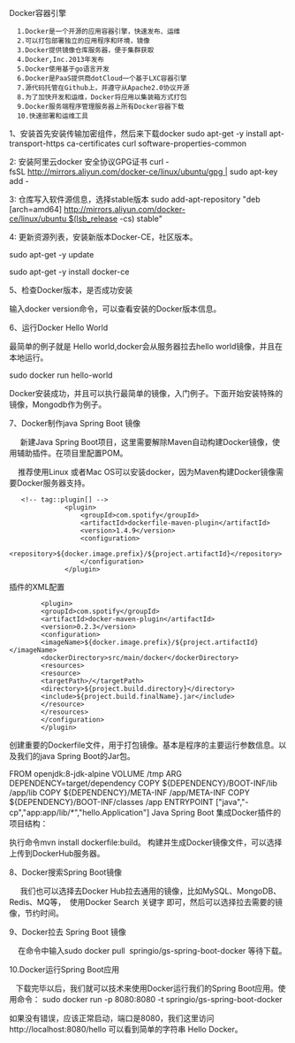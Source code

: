 Docker容器引擎

      1.Docker是一个开源的应用容器引擎，快速发布、运维
      2.可以打包部署独立的应用程序和环境，镜像
      3.Docker提供镜像仓库服务器，便于集群获取
      4.Docker,Inc.2013年发布
      5.Docker使用基于go语言开发
      6.Docker是PaaS提供商dotCloud一个基于LXC容器引擎
      7.源代码托管在Github上，并遵守从Apache2.0协议开源
      8.为了加快开发和运维，Docker将应用以集装箱方式打包
      9.Docker服务端程序管理服务器上所有Docker容器下载
      10.快速部署和运维工具

1、安装首先安装传输加密组件，然后来下载docker
sudo apt-get -y install apt-transport-https ca-certificates curl software-properties-common

2: 安装阿里云docker 安全协议GPG证书
curl -fsSL http://mirrors.aliyun.com/docker-ce/linux/ubuntu/gpg | sudo apt-key add -

3: 仓库写入软件源信息，选择stable版本
sudo add-apt-repository "deb [arch=amd64] http://mirrors.aliyun.com/docker-ce/linux/ubuntu $(lsb_release -cs) stable"

4: 更新资源列表，安装新版本Docker-CE，社区版本。

sudo apt-get -y update

sudo apt-get -y install docker-ce

5、检查Docker版本，是否成功安装

输入docker version命令，可以查看安装的Docker版本信息。

6、运行Docker Hello World

最简单的例子就是 Hello world,docker会从服务器拉去hello world镜像，并且在本地运行。

sudo docker run hello-world

Docker安装成功，并且可以执行最简单的镜像，入门例子。下面开始安装特殊的镜像，Mongodb作为例子。

7、Docker制作java Spring Boot 镜像

     新建Java Spring Boot项目，这里需要解除Maven自动构建Docker镜像，使用辅助插件。在项目里配置POM。
     
    推荐使用Linux 或者Mac OS可以安装docker，因为Maven构建Docker镜像需要Docker服务器支持。
    
       <!-- tag::plugin[] -->
                  <plugin>
                      <groupId>com.spotify</groupId>
                      <artifactId>dockerfile-maven-plugin</artifactId>
                      <version>1.4.9</version>
                      <configuration>
                          <repository>${docker.image.prefix}/${project.artifactId}</repository>
                      </configuration>
                  </plugin>
            
插件的XML配置

            <plugin>
            <groupId>com.spotify</groupId>
            <artifactId>docker-maven-plugin</artifactId>
            <version>0.2.3</version>
            <configuration>
            <imageName>${docker.image.prefix}/${project.artifactId}</imageName>
            <dockerDirectory>src/main/docker</dockerDirectory>
            <resources>
            <resource>
            <targetPath>/</targetPath>
            <directory>${project.build.directory}</directory>
            <include>${project.build.finalName}.jar</include>
            </resource>
            </resources>
            </configuration>
            </plugin>
            
创建重要的Dockerfile文件，用于打包镜像。基本是程序的主要运行参数信息。以及我们的java Spring Boot的Jar包。

FROM openjdk:8-jdk-alpine
VOLUME /tmp
ARG DEPENDENCY=target/dependency
COPY ${DEPENDENCY}/BOOT-INF/lib /app/lib
COPY ${DEPENDENCY}/META-INF /app/META-INF
COPY ${DEPENDENCY}/BOOT-INF/classes /app
ENTRYPOINT ["java","-cp","app:app/lib/*","hello.Application"]
Java Spring Boot 集成Docker插件的项目结构：

执行命令mvn install dockerfile:build。
构建并生成Docker镜像文件，可以选择上传到DockerHub服务器。

8、Docker搜索Spring Boot镜像

     我们也可以选择去Docker Hub拉去通用的镜像，比如MySQL、MongoDB、Redis、MQ等，
 使用Docker Search 关键字 即可，然后可以选择拉去需要的镜像，节约时间。
 
9、Docker拉去 Spring Boot 镜像

    在命令中输入sudo docker pull  springio/gs-spring-boot-docker 等待下载。

10.Docker运行Spring Boot应用

   下载完毕以后，我们就可以技术来使用Docker运行我们的Spring Boot应用。使用命令：
sudo docker run -p 8080:8080 -t springio/gs-spring-boot-docker

如果没有错误，应该正常启动，端口是8080，我们这里访问http://localhost:8080/hello 可以看到简单的字符串 Hello Docker。
